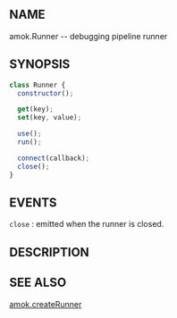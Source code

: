 ## NAME

amok.Runner -- debugging pipeline runner

## SYNOPSIS
```js
class Runner {
  constructor();

  get(key);
  set(key, value);

  use();
  run();

  connect(callback);
  close();
}
```

## EVENTS
`close`
:   emitted when the runner is closed.

## DESCRIPTION

## SEE ALSO

[amok.createRunner](amok.createRunner.3.md)
